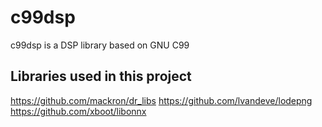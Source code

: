 # c99dsp
c99dsp is a DSP library based on GNU C99

## Libraries used in this project

https://github.com/mackron/dr_libs
https://github.com/lvandeve/lodepng
https://github.com/xboot/libonnx
